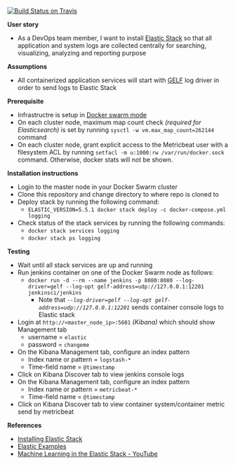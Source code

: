 [![Build Status on Travis](https://travis-ci.org/shazChaudhry/logging.svg?branch=master "CI build status on Travis")](https://travis-ci.org/shazChaudhry/logging)

**User story**
- As a DevOps team member, I want to install [Elastic Stack](https://www.elastic.co/products) so that all application and system logs are collected centrally for searching, visualizing, analyzing and reporting purpose

**Assumptions**
* All containerized application services will start with [GELF](http://docs.graylog.org/en/2.2/pages/gelf.html) log driver in order to send logs to Elastic Stack

**Prerequisite**
* Infrastructre is setup in [Docker swarm mode](https://docs.docker.com/engine/swarm/)
* On each cluster node, maximum map count check _(required for Elasticsearch)_ is set by running `sysctl -w vm.max_map_count=262144` command
* On each cluster node, grant explicit access to the Metricbeat user with a filesystem ACL by running `setfacl -m u:1000:rw /var/run/docker.sock` command. Otherwise, docker stats will not be shown.


**Installation instructions**
* Login to the master node in your Docker Swarm cluster
* Clone this repository and change directory to where repo is cloned to
* Deploy stack by running the following command:
  * `ELASTIC_VERSION=5.5.1 docker stack deploy -c docker-compose.yml logging`
* Check status of the stack services by running the following commands:
  *   `docker stack services logging`
  *   `docker stack ps logging`

**Testing**
* Wait until all stack services are up and running
* Run jenkins container on one of the Docker Swarm node as follows:
  * `docker run -d --rm --name jenkins -p 8080:8080 --log-driver=gelf --log-opt gelf-address=udp://127.0.0.1:12201  jenkinsci/jenkins`
    * Note that _`--log-driver=gelf --log-opt gelf-address=udp://127.0.0.1:12201`_ sends container console logs to Elastic stack
* Login at `http://<master_node_ip>:5601` _(Kibana)_  which should show Management tab
  * username = `elastic`
  * password = `changeme`
* On the Kibana Management tab, configure an index pattern
  * Index name or pattern = `logstash-*`
  * Time-field name = `@timestamp`
* Click on Kibana Discover tab to view jenkins console logs
* On the Kibana Management tab, configure an index pattern
  * Index name or pattern = `metricbeat-*`
  * Time-field name = `@timestamp`
* Click on Kibana Discover tab to view container system/container metric send by metricbeat

**References**
- [Installing Elastic Stack](https://www.elastic.co/guide/en/elastic-stack/current/installing-elastic-stack.html)
- [Elastic Examples](https://github.com/elastic/examples)
- [ Machine Learning in the Elastic Stack - YouTube](https://www.youtube.com/watch?v=n6xW6YWYgs0&feature=youtu.be)

